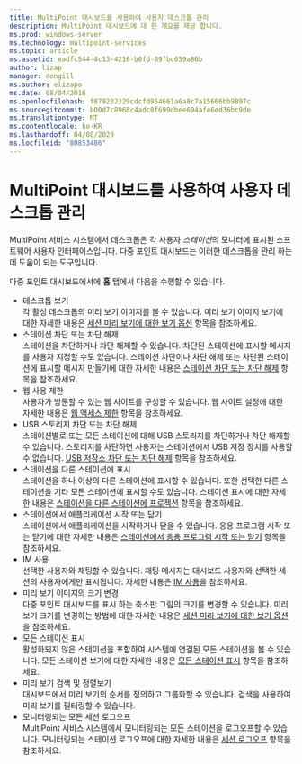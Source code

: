 ```yaml
---
title: MultiPoint 대시보드를 사용하여 사용자 데스크톱 관리
description: MultiPoint 대시보드에 대 한 개요를 제공 합니다.
ms.prod: windows-server
ms.technology: multipoint-services
ms.topic: article
ms.assetid: eadfc544-4c13-4216-b0fd-89fbc659a80b
author: lizap
manager: dongill
ms.author: elizapo
ms.date: 08/04/2016
ms.openlocfilehash: f879232329cdcfd954661a6a8c7a15666bb9897c
ms.sourcegitcommit: b00d7c8968c4adc8f699dbee694afe6ed36bc9de
ms.translationtype: MT
ms.contentlocale: ko-KR
ms.lasthandoff: 04/08/2020
ms.locfileid: "80853486"
---
```

# <a name="manage-user-desktops-using-multipoint-dashboard"></a>MultiPoint 대시보드를 사용하여 사용자 데스크톱 관리
MultiPoint 서비스 시스템에서 데스크톱은 각 사용자 *스테이션*의 모니터에 표시된 소프트웨어 사용자 인터페이스입니다. 다중 포인트 대시보드는 이러한 데스크톱을 관리 하는 데 도움이 되는 도구입니다.   
  
다중 포인트 대시보드에서에 **홈** 탭에서 다음을 수행할 수 있습니다.  
  
- 데스크톱 보기  
각 활성 데스크톱의 미리 보기 이미지를 볼 수 있습니다. 미리 보기 이미지 보기에 대한 자세한 내용은 [세션 미리 보기에 대한 보기 옵션](View-Options-for-Session-Thumbnails-in-MultiPoint-Dashboard.md) 항목을 참조하세요.  
- 스테이션 차단 또는 차단 해제  
스테이션을 차단하거나 차단 해제할 수 있습니다. 차단된 스테이션에 표시할 메시지를 사용자 지정할 수도 있습니다. 스테이션 차단이나 차단 해제 또는 차단된 스테이션에 표시할 메시지 만들기에 대한 자세한 내용은 [스테이션 차단 또는 차단 해제](Block-or-Unblock-a-Station.md) 항목을 참조하세요.  
- 웹 사용 제한  
사용자가 방문할 수 있는 웹 사이트를 구성할 수 있습니다. 웹 사이트 설정에 대한 자세한 내용은 [웹 액세스 제한](Limit-Web-Access.md) 항목을 참조하세요.  
- USB 스토리지 차단 또는 차단 해제  
스테이션별로 또는 모든 스테이션에 대해 USB 스토리지를 차단하거나 차단 해제할 수 있습니다. 스토리지를 차단하면 사용자는 스테이션에서 USB 저장 장치를 사용할 수 없습니다. [USB 저장소 차단 또는 차단 해제](Block-or-Unblock-USB-Storage.md) 항목을 참조하세요.  
- 스테이션을 다른 스테이션에 표시  
스테이션을 하나 이상의 다른 스테이션에 표시할 수 있습니다. 또한 선택한 다른 스테이션을 기타 모든 스테이션에 표시할 수도 있습니다. 스테이션 표시에 대한 자세한 내용은 [스테이션을 다른 스테이션에 프로젝션](Project-a-Station-to-Other-Stations.md) 항목을 참조하세요.  
- 스테이션에서 애플리케이션 시작 또는 닫기  
스테이션에서 애플리케이션을 시작하거나 닫을 수 있습니다. 응용 프로그램 시작 또는 닫기에 대한 자세한 내용은 [스테이션에서 응용 프로그램 시작 또는 닫기](Launch-or-Close-Applications-on-a-Station.md) 항목을 참조하세요.  
- IM 사용  
선택한 사용자와 채팅할 수 있습니다. 채팅 메시지는 대시보드 사용자와 선택한 세션의 사용자에게만 표시됩니다. 자세한 내용은 [IM 사용](Use-IM.md)을 참조하세요.  
- 미리 보기 이미지의 크기 변경  
다중 포인트 대시보드를 표시 하는 축소판 그림의 크기를 변경할 수 있습니다. 미리 보기 크기를 변경하는 방법에 대한 자세한 내용은 [세션 미리 보기에 대한 보기 옵션](View-Options-for-Session-Thumbnails-in-MultiPoint-Dashboard.md)을 참조하세요.
- 모든 스테이션 표시  
활성화되지 않은 스테이션을 포함하여 시스템에 연결된 모든 스테이션을 볼 수 있습니다. 모든 스테이션 보기에 대한 자세한 내용은 [모든 스테이션 표시](Show-All-Stations.md) 항목을 참조하세요.  
- 미리 보기 검색 및 정렬보기  
대시보드에서 미리 보기의 순서를 정의하고 그룹화할 수 있습니다. 검색을 사용하여 미리 보기를 필터링할 수 있습니다.  
- 모니터링되는 모든 세션 로그오프  
MultiPoint 서비스 시스템에서 모니터링되는 모든 스테이션을 로그오프할 수 있습니다. 모니터링되는 스테이션 로그오프에 대한 자세한 내용은 [세션 로그오프](Log-Off-User-Sessions.md) 항목을 참조하세요.